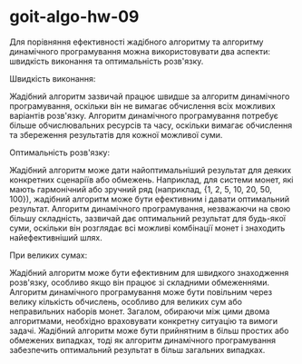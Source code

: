 # goit-algo-hw-09
Для порівняння ефективності жадібного алгоритму та алгоритму динамічного програмування можна використовувати два аспекти: швидкість виконання та оптимальність розв'язку.

Швидкість виконання:

Жадібний алгоритм зазвичай працює швидше за алгоритм динамічного програмування, оскільки він не вимагає обчислення всіх можливих варіантів розв'язку.
Алгоритм динамічного програмування потребує більше обчислювальних ресурсів та часу, оскільки вимагає обчислення та збереження результатів для кожної можливої суми.

Оптимальність розв'язку:

Жадібний алгоритм може дати найоптимальніший результат для деяких конкретних сценаріїв або обмежень. Наприклад, для системи монет, які мають гармонічний або зручний ряд (наприклад, {1, 2, 5, 10, 20, 50, 100}), жадібний алгоритм може бути ефективним і давати оптимальний результат.
Алгоритм динамічного програмування, незважаючи на свою більшу складність, зазвичай дає оптимальний результат для будь-якої суми, оскільки він розглядає всі можливі комбінації монет і знаходить найефективніший шлях.

При великих сумах:

Жадібний алгоритм може бути ефективним для швидкого знаходження розв'язку, особливо якщо він працює зі складними обмеженнями.
Алгоритм динамічного програмування може бути повільним через велику кількість обчислень, особливо для великих сум або неправильних наборів монет.
Загалом, обираючи між цими двома алгоритмами, необхідно враховувати конкретну ситуацію та вимоги задачі. Жадібний алгоритм може бути прийнятним в більш простих або обмежених випадках, тоді як алгоритм динамічного програмування забезпечить оптимальний результат в більш загальних випадках.